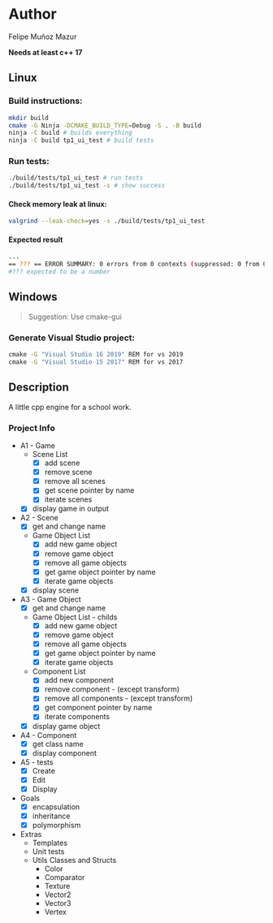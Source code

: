 # Author
Felipe Muñoz Mazur

**Needs at least c++ 17**

## Linux
### Build instructions:
```sh
mkdir build
cmake -G Ninja -DCMAKE_BUILD_TYPE=Debug -S . -B build
ninja -C build # builds everything
ninja -C build tp1_ui_test # build tests
```

### Run tests:
```sh
./build/tests/tp1_ui_test # run tests
./build/tests/tp1_ui_test -s # show success
```

#### Check memory leak at linux:
```sh
valgrind --leak-check=yes -s ./build/tests/tp1_ui_test
```

#### Expected result
```sh
...
== ??? == ERROR SUMMARY: 0 errors from 0 contexts (suppressed: 0 from 0)
#??? expected to be a number
```

## Windows
> Suggestion:
> Use cmake-gui

### Generate Visual Studio project:
```bat
cmake -G "Visual Studio 16 2019" REM for vs 2019
cmake -G "Visual Studio 15 2017" REM for vs 2017
```

## Description
A little cpp engine for a school work.


### Project Info
  * A1 - Game
    * Scene List
      -[x] add scene
      -[x] remove scene
      -[x] remove all scenes
      -[x] get scene pointer by name
      -[x] iterate scenes
    -[x] display game in output

  * A2 - Scene
    -[x] get and change name
    * Game Object List
      -[x] add new game object
      -[x] remove game object
      -[x] remove all game objects
      -[x] get game object pointer by name
      -[x] iterate game objects
    -[x] display scene

  * A3 - Game Object
    -[x] get and change name
    * Game Object List - childs
      -[x] add new game object
      -[x] remove game object
      -[x] remove all game objects
      -[x] get game object pointer by name
      -[x] iterate game objects

    * Component List
      -[x] add new component
      -[x] remove component - (except transform)
      -[x] remove all components - (except transform)
      -[x] get component pointer by name
      -[x] iterate components

    -[x] display game object

  * A4 - Component
    -[x] get class name
    -[x] display component

  * A5 - tests
    -[x] Create
    -[x] Edit
    -[x] Display

* Goals
  -[x] encapsulation
  -[x] inheritance
  -[x] polymorphism

* Extras
  - Templates
  - Unit tests
  - Utils Classes and Structs
    - Color
    - Comparator
    - Texture
    - Vector2
    - Vector3
    - Vertex

